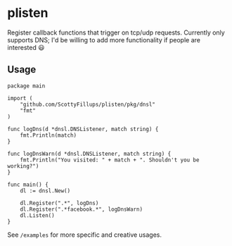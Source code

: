 # plisten

Register callback functions that trigger on tcp/udp requests. Currently only supports DNS; I'd be willing to add more functionality if people are interested :smiley:

## Usage

```
package main

import (
	"github.com/ScottyFillups/plisten/pkg/dnsl"
	"fmt"
)

func logDns(d *dnsl.DNSListener, match string) {
	fmt.Println(match)
}

func logDnsWarn(d *dnsl.DNSListener, match string) {
	fmt.Println("You visited: " + match + ". Shouldn't you be working?")
}

func main() {
	dl := dnsl.New()

	dl.Register(".*", logDns)
	dl.Register(".*facebook.*", logDnsWarn)
	dl.Listen()
}
```

See `/examples` for more specific and creative usages.
